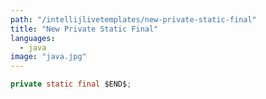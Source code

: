 ```yaml
---
path: "/intellijlivetemplates/new-private-static-final"
title: "New Private Static Final"
languages:
  - java
image: "java.jpg"
---
```


```java
private static final $END$;
```